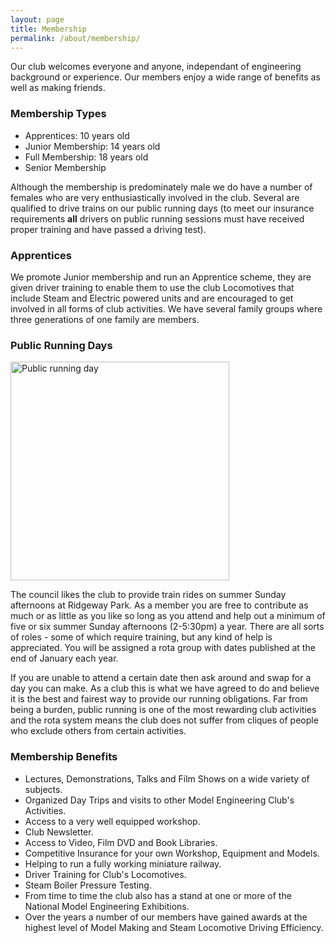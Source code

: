 ```yaml
---
layout: page
title: Membership
permalink: /about/membership/
---
```


<div class="perex">
  Our club welcomes everyone and anyone, independant of engineering background or experience. Our members enjoy a wide range of benefits as well as making friends.
</div>


<h3>Membership Types</h3>
<ul>
    <li>Apprentices: 10 years old</li>
    <li>Junior Membership: 14 years old</li>
    <li>Full Membership: 18 years old</li>
    <li>Senior Membership</li>
</ul>

<p>Although the membership is predominately male we do have a number of females who are very enthusiastically involved in the club. Several are qualified to drive trains on our public running days (to meet our insurance requirements <b>all</b> drivers on public running sessions must have received proper training and have passed a driving test).</p>

<h3>Apprentices</h3>
<p>We promote Junior membership and run an Apprentice scheme, they are given driver training to enable them to use the club Locomotives that include Steam and Electric powered units and are encouraged to get involved in all forms of club activities. We have several family groups where three generations of one family are members.</p>

<h3>Public Running Days</h3>
<a href="/img/content/membership-01.jpg" data-lightbox="img1"><img src="http://chingford-model-engineering.com/img/content/membership-01.jpg" alt="Public running day" width="350" class="pull-right hidden-xs"></a>
<p>The council likes the club to provide train rides on summer Sunday afternoons at Ridgeway Park. As a member you are free to contribute as much or as little as you like so long as you attend and help out a minimum of five or six summer Sunday afternoons (2-5:30pm) a year. There are all sorts of roles - some of which require training, but any kind of help is appreciated. You will be assigned a rota group with dates published at the end of January each year.</p>
<p>If you are unable to attend a certain date then ask around and swap for a day you can make. As a club this is what we have agreed to do and believe it is the best and fairest way to provide our running obligations. Far from being a burden, public running is one of the most rewarding club activities and the rota system means the club does not suffer from cliques of people who exclude others from certain activities.</p>

<h3>Membership Benefits</h3>
<ul>
    <li>Lectures, Demonstrations, Talks and Film Shows on a wide variety of subjects.</li>
    <li>Organized Day Trips and visits to other Model Engineering Club's Activities.</li>
    <li>Access to a very well equipped workshop.</li>
    <li>Club Newsletter.</li>
    <li>Access to Video, Film DVD and Book Libraries.</li>
    <li>Competitive Insurance for your own Workshop, Equipment and Models.</li>
    <li>Helping to run a fully working miniature railway.</li>
    <li>Driver Training for Club's Locomotives.</li>
    <li>Steam Boiler Pressure Testing.</li>
    <li>From time to time the club also has a stand at one or more of the National Model Engineering Exhibitions.</li>
    <li>Over the years a number of our members have gained awards at the highest level of Model Making and Steam Locomotive Driving Efficiency.</li>
</ul>
